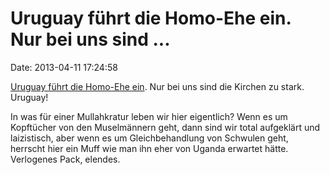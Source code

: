 Uruguay führt die Homo-Ehe ein. Nur bei uns sind \...
=====================================================

Date: 2013-04-11 17:24:58

[Uruguay führt die Homo-Ehe
ein](http://ml.spiegel.de/article.do?id=893723). Nur bei uns sind die
Kirchen zu stark. Uruguay!

In was für einer Mullahkratur leben wir hier eigentlich? Wenn es um
Kopftücher von den Muselmännern geht, dann sind wir total aufgeklärt und
laizistisch, aber wenn es um Gleichbehandlung von Schwulen geht,
herrscht hier ein Muff wie man ihn eher von Uganda erwartet hätte.
Verlogenes Pack, elendes.
